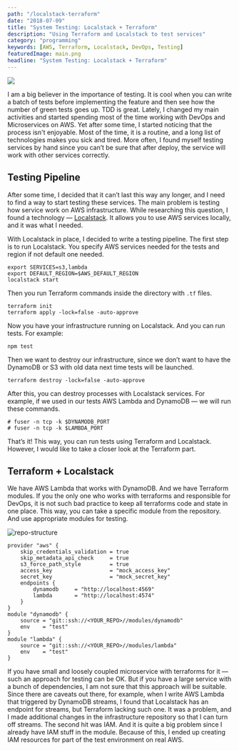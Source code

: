 ```yaml
---
path: "/localstack-terraform"
date: "2018-07-09"
title: "System Testing: Localstack + Terraform"
description: "Using Terraform and Localstack to test services"
category: "programming"
keywords: [AWS, Terraform, Localstack, DevOps, Testing]
featuredImage: main.png
headline: "System Testing: Localstack + Terraform"
---
```


![](/main.png)

I am a big believer in the importance of testing. It is cool when you can write a batch of tests before implementing the feature and then see how the number of green tests goes up. TDD is great. Lately, I changed my main activities and started spending most of the time working with DevOps and Microservices on AWS. Yet after some time, I started noticing that the process isn't enjoyable. Most of the time, it is a routine, and a long list of technologies makes you sick and tired. More often, I found myself testing services by hand since you can’t be sure that after deploy, the service will work with other services correctly.

## Testing Pipeline

After some time, I decided that it can’t last this way any longer, and I need to find a way to start testing these services. The main problem is testing how service work on AWS infrastructure. While researching this question, I found a technology — [Localstack](https://github.com/localstack/localstack). It allows you to use AWS services locally, and it was what I needed.

With Localstack in place, I decided to write a testing pipeline. The first step is to run Localstack. You specify AWS services needed for the tests and region if not default one needed.

```shell
export SERVICES=s3,lambda
export DEFAULT_REGION=$AWS_DEFAULT_REGION
localstack start
```

Then you run Terraform commands inside the directory with `.tf` files.

```shell
terraform init
terraform apply -lock=false -auto-approve
```

Now you have your infrastructure running on Localstack. And you can run tests. For example:

```shell
npm test
```

Then we want to destroy our infrastructure, since we don’t want to have the DynamoDB or S3 with old data next time tests will be launched.

```shell
terraform destroy -lock=false -auto-approve
```

After this, you can destroy processes with Localstack services. For example, if we used in our tests AWS Lambda and DynamoDB — we will run these commands.

```shell
# fuser -n tcp -k $DYNAMODB_PORT
# fuser -n tcp -k $LAMBDA_PORT
```

That’s it! This way, you can run tests using Terraform and Localstack. However, I would like to take a closer look at the Terraform part.

## Terraform + Localstack

We have AWS Lambda that works with DynamoDB. And we have Terraform modules. If you the only one who works with terraforms and responsible for DevOps, it is not such bad practice to keep all terraforms code and state in one place. This way, you can take a specific module from the repository. And use appropriate modules for testing.

![repo-structure](/structure.png)

```hcl
provider "aws" {
    skip_credentials_validation = true
    skip_metadata_api_check     = true
    s3_force_path_style         = true
    access_key                  = "mock_access_key"
    secret_key                  = "mock_secret_key"
    endpoints {
        dynamodb     = "http://localhost:4569"
        lambda       = "http://localhost:4574"
    }
}
module "dynamodb" {
    source = "git::ssh://<YOUR_REPO>//modules/dynamodb"
    env    = "test"
}
module "lambda" {
    source = "git::ssh://<YOUR_REPO>//modules/lambda"
    env    = "test"
}
```

If you have small and loosely coupled microservice with terraforms for it — such an approach for testing can be OK. But if you have a large service with a bunch of dependencies, I am not sure that this approach will be suitable. Since there are caveats out there, for example, when I write AWS Lambda that triggered by DynamoDB streams, I found that Localstack has an endpoint for streams, but Terraform lacking such one. It was a problem, and I made additional changes in the infrastructure repository so that I can turn off streams. The second hit was IAM. And it is quite a big problem since I already have IAM stuff in the module. Because of this, I ended up creating IAM resources for part of the test environment on real AWS.